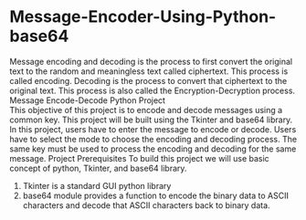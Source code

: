 # Message-Encoder-Using-Python-base64
Message encoding and decoding is the process to first convert the original text to the random and meaningless text called ciphertext. This process is called encoding. Decoding is the process to convert that ciphertext to the original text. This process is also called the Encryption-Decryption process.
<br>Message Encode-Decode Python Project</br>
This objective of this project is to encode and decode messages using a common key. This project will be built using the Tkinter and base64 library.
In this project, users have to enter the message to encode or decode. Users have to select the mode to choose the encoding and decoding process. The same key must be used to process the encoding and decoding for the same message.
Project Prerequisites
To build this project we will use basic concept of python, Tkinter, and base64 library.
1. Tkinter is a standard GUI python library
2. base64 module provides a function to encode the binary data to ASCII characters and decode that ASCII characters back to binary data.
